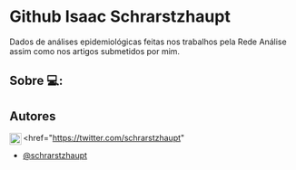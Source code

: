 
# Github Isaac Schrarstzhaupt

Dados de análises epidemiológicas feitas nos trabalhos pela Rede Análise assim como nos artigos submetidos por mim.

## Sobre 💻:


## Autores

<href="https://twitter.com/schrarstzhaupt" 
  <img align="left" alt="Anurag Hazra | Twitter" width="21px" src="https://raw.githubusercontent.com/anuraghazra/anuraghazra/master/assets/twitter.svg" />
</a>

- [@schrarstzhaupt](https://www.github.com/isaacdata)
